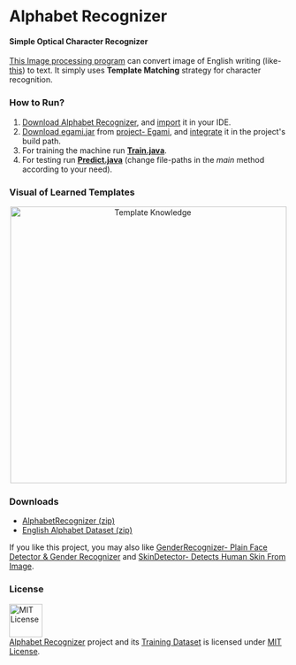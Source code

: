 # Alphabet Recognizer

#### Simple Optical Character Recognizer 

[This Image processing program](http://minhaskamal.github.io/AlphabetRecognizer) can convert image of English writing (like- [this](https://user-images.githubusercontent.com/5456665/27283353-a5e44fdc-5515-11e7-9dbb-ee4e966c7cfe.png)) to text. It simply uses **Template Matching** strategy for character recognition.

### How to Run?
1. [Download Alphabet Recognizer](https://github.com/MinhasKamal/AlphabetRecognizer/archive/master.zip), and [import](http://www.codejava.net/ides/eclipse/import-existing-projects-into-eclipse-workspace) it in your IDE.
2. [Download egami.jar](https://github.com/MinhasKamal/Egami/blob/release/Egami-V0.1.jar?raw=true) from [project- Egami](https://github.com/MinhasKamal/Egami), and [integrate](https://stackoverflow.com/a/3280451/4684058) it in the project's build path.
3. For training the machine run **[Train.java](https://github.com/MinhasKamal/AlphabetRecognizer/blob/master/src/com/minhaskamal/alphabetRecognizer/Train.java)**.
4. For testing run **[Predict.java](https://github.com/MinhasKamal/AlphabetRecognizer/blob/master/src/com/minhaskamal/alphabetRecognizer/Predict.java)** (change file-paths in the *main* method according to your need).

### Visual of Learned Templates
  <div align="center">
  <img src="https://user-images.githubusercontent.com/5456665/27283437-1a69706c-5516-11e7-9410-cf169d325a43.png" height="500" width=auto title="Template Knowledge">
  </div>

### Downloads
- [AlphabetRecognizer (zip)](https://github.com/MinhasKamal/AlphabetRecognizer/archive/master.zip)
- [English Alphabet Dataset (zip)](https://github.com/MinhasKamal/AlphabetRecognizer/files/1084725/English.Alphabet.Dataset.zip)

If you like this project, you may also like [GenderRecognizer- Plain Face Detector & Gender Recognizer](https://github.com/MinhasKamal/GenderRecognizer) and [SkinDetector- Detects Human Skin From Image](https://github.com/MinhasKamal/SkinDetector).

### License

<a rel="license" href="https://opensource.org/licenses/MIT"><img alt="MIT License" src="https://cloud.githubusercontent.com/assets/5456665/18950087/fbe0681a-865f-11e6-9552-e59d038d5913.png" width="60em" height=auto/></a><br/><a href="https://github.com/MinhasKamal/AlphabetRecognizer">Alphabet Recognizer</a> project and its <a href="https://github.com/MinhasKamal/AlphabetRecognizer/tree/master/src/res/trainingData">Training Dataset</a> is licensed under <a rel="license" href="https://opensource.org/licenses/MIT">MIT License</a>.
